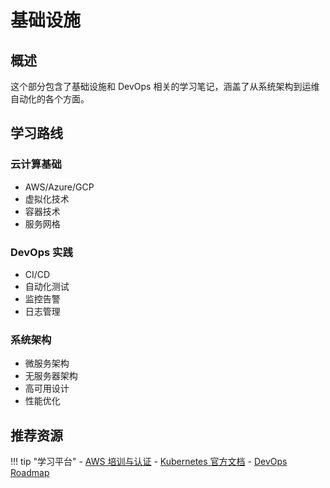 # 基础设施

## 概述

这个部分包含了基础设施和 DevOps 相关的学习笔记，涵盖了从系统架构到运维自动化的各个方面。

## 学习路线

### 云计算基础
- AWS/Azure/GCP
- 虚拟化技术
- 容器技术
- 服务网格

### DevOps 实践
- CI/CD
- 自动化测试
- 监控告警
- 日志管理

### 系统架构
- 微服务架构
- 无服务器架构
- 高可用设计
- 性能优化

## 推荐资源

!!! tip "学习平台"
    - [AWS 培训与认证](https://aws.amazon.com/training/)
    - [Kubernetes 官方文档](https://kubernetes.io/docs/home/)
    - [DevOps Roadmap](https://roadmap.sh/devops) 